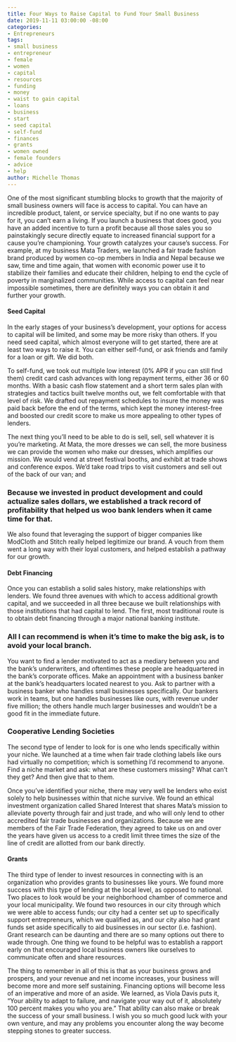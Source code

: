 ```yaml
---
title: Four Ways to Raise Capital to Fund Your Small Business
date: 2019-11-11 03:00:00 -08:00
categories:
- Entrepreneurs
tags:
- small business
- entrepreneur
- female
- women
- capital
- resources
- funding
- money
- waist to gain capital
- loans
- business
- start
- seed capital
- self-fund
- finances
- grants
- women owned
- female founders
- advice
- help
author: Michelle Thomas
---
```


One of the most significant stumbling blocks to growth that the majority of small business owners will face is access to capital. You can have an incredible product, talent, or service specialty, but if no one wants to pay for it, you can’t earn a living. If you launch a business that does good, you have an added incentive to turn a profit because all those sales you so painstakingly secure directly equate to increased financial support for a cause you’re championing. Your growth catalyzes your cause’s success. For example, at my business Mata Traders, we launched a fair trade fashion brand produced by women co-op members in India and Nepal because we saw, time and time again, that women with economic power use it to stabilize their families and educate their children, helping to end the cycle of poverty in marginalized communities. While access to capital can feel near impossible sometimes, there are definitely ways you can obtain it and further your growth.

#### Seed Capital

In the early stages of your business’s development, your options for access to capital will be limited, and some may be more risky than others. If you need seed capital, which almost everyone will to get started, there are at least two ways to raise it. You can either self-fund, or ask friends and family for a loan or gift. We did both. 

To self-fund, we took out multiple low interest (0% APR if you can still find them) credit card cash advances with long repayment terms, either 36 or 60 months. With a basic cash flow statement and a short term sales plan with strategies and tactics built twelve months out, we felt comfortable with that level of risk. We drafted out repayment schedules to insure the money was paid back before the end of the terms, which kept the money interest-free and boosted our credit score to make us more appealing to other types of lenders.  

The next thing you’ll need to be able to do is sell, sell, sell whatever it is you’re marketing. At Mata, the more dresses we can sell, the more business we can provide the women who make our dresses, which amplifies our mission. We would vend at street festival booths, and exhibit at trade shows and conference expos. We’d take road trips to visit customers and sell out of the back of our van; and 

### Because we invested in product development and could actualize sales dollars, we established a track record of profitability that helped us woo bank lenders when it came time for that. 

We also found that leveraging the support of bigger companies like ModCloth and Stitch really helped legitimize our brand. A vouch from them went a long way with their loyal customers, and helped establish a pathway for our growth.

#### Debt Financing

Once you can establish a solid sales history, make relationships with lenders. We found three avenues with which to access additional growth capital, and we succeeded in all three because we built relationships with those institutions that had capital to lend. The first, most traditional route is to obtain debt financing through a major national banking institute. 

### All I can recommend is when it’s time to make the big ask, is to avoid your local branch. 

You want to find a lender motivated to act as a mediary between you and the bank’s underwriters, and oftentimes these people are headquartered in the bank’s corporate offices. Make an appointment with a business banker at the bank’s headquarters located nearest to you. Ask to partner with a business banker who handles small businesses specifically. Our bankers work in teams, but one handles businesses like ours, with revenue under five million; the others handle much larger businesses and wouldn’t be a good fit in the immediate future.   

### Cooperative Lending Societies

The second type of lender to look for is one who lends specifically within your niche. We launched at a time when fair trade clothing labels like ours had virtually no competition; which is something I’d recommend to anyone. Find a niche market and ask: what are these customers missing? What can’t they get? And then give that to them. 

Once you’ve identified your niche, there may very well be lenders who exist solely to help businesses within that niche survive. We found an ethical investment organization called Shared Interest that shares Mata’s mission to alleviate poverty through fair and just trade, and who will only lend to other accredited fair trade businesses and organizations. Because we are members of the Fair Trade Federation, they agreed to take us on and over the years have given us access to a credit limit three times the size of the line of credit are allotted from our bank directly. 

#### Grants

The third type of lender to invest resources in connecting with is an organization who provides grants to businesses like yours. We found more success with this type of lending at the local level, as opposed to national. Two places to look would be your neighborhood chamber of commerce and your local municipality. We found two resources in our city through which we were able to access funds; our city had a center set up to specifically support entrepreneurs, which we qualified as, and our city also had grant funds set aside specifically to aid businesses in our sector (i.e. fashion). Grant research can be daunting and there are so many options out there to wade through. One thing we found to be helpful was to establish a rapport early on that encouraged local business owners like ourselves to communicate often and share resources.

The thing to remember in all of this is that as your business grows and prospers, and your revenue and net income increases, your business will become more and more self sustaining. Financing options will become less of an imperative and more of an aside. We learned, as Viola Davis puts it, “Your ability to adapt to failure, and navigate your way out of it, absolutely 100 percent makes you who you are.” That ability can also make or break the success of your small business. I wish you so much good luck with your own venture, and may any problems you encounter along the way become stepping stones to greater success.
